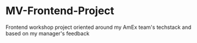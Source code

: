 # MV-Frontend-Project
Frontend workshop project oriented around my AmEx team's techstack and based on my manager's feedback
